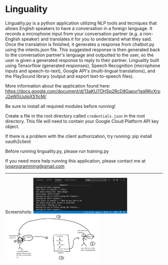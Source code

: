 # Linguality

Linguality.py is a python application utilizing NLP tools and tecniques that allows English speakers to have a conversation in a foreign language. It records a microphone input from your conversation partner (e.g. a non-English speaker) and translates it for you to understand what they said. Once the translation is finished, it generates a response from chatbot.py using the intents.json file. This suggested response is then generated back to the conversation partner's language and outputted to the user, so the user is given a generated response to reply to their partner. Linguality built using Tensorflow (generated responses), Speech Recognition (microphone inputs and speech-to-text), Google API's (multi-lingual translations), and the PlaySound library (output and export text-to-speech files).

More information about the application found here: https://docs.google.com/document/d/13aKU7OHSp2RcD8Gapvr1gqRKvXroJ2eW5UutqXS1IcM/

Be sure to install all required modules before running!

Create a file in the root directory called ```credentials.json``` in the root directory.
This file will need to contain your Google Cloud Platform API key object.

If there is a problem with the client authorization, try running:
pip install oauth2client

Before running linguality.py, please run training.py

If you need more help running this application, please contact me at jvoprogramming@gmail.com

_________________________________________________________________________________________________

Screenshots:
<img src="images/image1.png" width="300px">
<img src="images/image2.png" width="300px">
